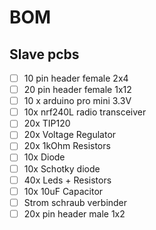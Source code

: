 # BOM

## Slave pcbs

* [ ] 10 pin header female  2x4
* [ ] 20 pin header female 1x12
* [ ] 10 x arduino pro mini 3.3V
* [ ] 10x nrf240L radio transceiver
* [ ] 20x TIP120
* [ ] 20x Voltage Regulator
* [ ] 20x 1kOhm Resistors
* [ ] 10x Diode
* [ ] 10x Schotky diode
* [ ] 40x Leds + Resistors
* [ ] 10x 10uF Capacitor
* [ ] Strom schraub verbinder
* [ ] 20x pin header male 1x2